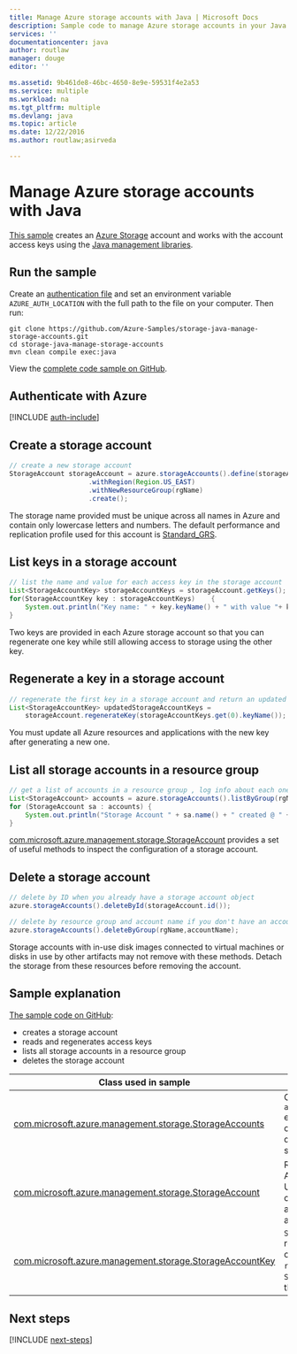 ```yaml
---
title: Manage Azure storage accounts with Java | Microsoft Docs
description: Sample code to manage Azure storage accounts in your Java code
services: ''
documentationcenter: java
author: routlaw
manager: douge
editor: ''

ms.assetid: 9b461de8-46bc-4650-8e9e-59531f4e2a53
ms.service: multiple
ms.workload: na
ms.tgt_pltfrm: multiple
ms.devlang: java
ms.topic: article
ms.date: 12/22/2016
ms.author: routlaw;asirveda

---
```


# Manage Azure storage accounts with Java

[This sample](https://github.com/Azure-Samples/storage-java-manage-storage-accounts) creates an [Azure Storage](https://docs.microsoft.com/en-us/azure/storage/storage-introduction) account and works with the account access keys using the [Java management libraries](https://github.com/Azure/azure-sdk-for-java). 

## Run the sample

Create an [authentication file](https://github.com/Azure/azure-sdk-for-java/blob/master/AUTH.md) and set an environment variable `AZURE_AUTH_LOCATION` with the full path to the file on your computer. Then run:

```
git clone https://github.com/Azure-Samples/storage-java-manage-storage-accounts.git
cd storage-java-manage-storage-accounts
mvn clean compile exec:java
```

View the [complete code sample on GitHub](https://github.com/Azure-Samples/storage-java-manage-storage-accounts).

## Authenticate with Azure

[!INCLUDE [auth-include](_shared/auth-include.md)]

## Create a storage account

```java
// create a new storage account
StorageAccount storageAccount = azure.storageAccounts().define(storageAccountName)
                    .withRegion(Region.US_EAST)
                    .withNewResourceGroup(rgName)
                    .create();
```

The storage name provided must be unique across all names in Azure and contain only lowercase letters and numbers. The default performance and replication profile used for this account is [Standard_GRS](https://docs.microsoft.com/en-us/azure/storage/storage-redundancy#geo-redundant-storage).

## List keys in a storage account
```java
// list the name and value for each access key in the storage account
List<StorageAccountKey> storageAccountKeys = storageAccount.getKeys();
for(StorageAccountKey key : storageAccountKeys)    {
    System.out.println("Key name: " + key.keyName() + " with value "+ key.value());
}
```

Two keys are provided in each Azure storage account so that you can regenerate one key while still allowing access to storage using the other key.

## Regenerate a key in a storage account

```java
// regenerate the first key in a storage account and return an updated list of keys 
List<StorageAccountKey> updatedStorageAccountKeys =
    storageAccount.regenerateKey(storageAccountKeys.get(0).keyName());
```

You must update all Azure resources and applications with the new key after generating a new one.

## List all storage accounts in a resource group
```java
// get a list of accounts in a resource group , log info about each one
List<StorageAccount> accounts = azure.storageAccounts().listByGroup(rgName);
for (StorageAccount sa : accounts) {
    System.out.println("Storage Account " + sa.name() + " created @ " + sa.creationTime());
}
```

[com.microsoft.azure.management.storage.StorageAccount](https://docs.microsoft.com/en-us/java/api/com.microsoft.azure.management.storage._storage_account) provides a set of useful methods to inspect the configuration of a storage account.

## Delete a storage account
```java
// delete by ID when you already have a storage account object
azure.storageAccounts().deleteById(storageAccount.id());

// delete by resource group and account name if you don't have an account object
azure.storageAccounts().deleteByGroup(rgName,accountName);
```

Storage accounts with in-use disk images connected to virtual machines or disks in use by other artifacts may not remove with these methods. Detach the storage from these resources before removing the account.

## Sample explanation

[The sample code on GitHub](https://github.com/Azure-Samples/storage-java-manage-storage-accounts):

- creates a storage account
- reads and regenerates access keys
- lists all storage accounts in a resource group
- deletes the storage account 

| Class used in sample | Notes
|-------|-------|
| [com.microsoft.azure.management.storage.StorageAccounts](https://docs.microsoft.com/en-us/java/api/com.microsoft.azure.management.datalake.analytics._storage_accounts) | Created from the `azure.storageAccounts()` entry point. Provides create, list, update, and delete operations for storage accounts.
| [com.microsoft.azure.management.storage.StorageAccount](https://docs.microsoft.com/en-us/java/api/com.microsoft.azure.management.storage._storage_account)  | Representation of an Azure storage account. Use the methods in the class to get information about the storage account.
| [com.microsoft.azure.management.storage.StorageAccountKey](https://docs.microsoft.com/en-us/java/api/com.microsoft.azure.management.storage._storage_account_key) | `StorageAccount.getKeys()` returns a list of these objects. Use the `regenerateKey` methods in `StorageAccount` to update the keys.

## Next steps

[!INCLUDE [next-steps](_shared/next-steps.md)]